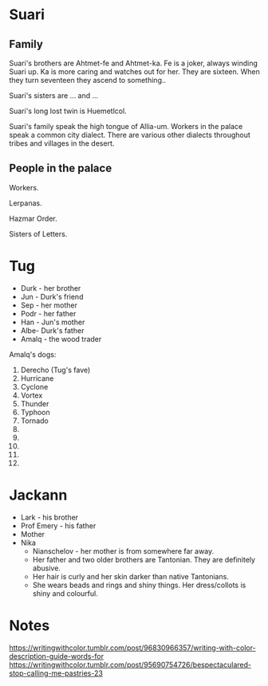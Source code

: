 # Suari

## Family

Suari's brothers are Ahtmet-fe and Ahtmet-ka. Fe is a joker, always winding Suari up. Ka is more caring and watches out for her. They are sixteen. When they turn seventeen they ascend to something..

Suari's sisters are ... and ...

Suari's long lost twin is Huemetlcol.

Suari's family speak the high tongue of Allia-um. Workers in the palace speak a common city dialect. There are various other dialects throughout tribes and villages in the desert.

## People in the palace

Workers.

Lerpanas.

Hazmar Order.

Sisters of Letters.

# Tug

* Durk - her brother
* Jun - Durk's friend
* Sep - her mother
* Podr - her father
* Han - Jun's mother
* Albe- Durk's father
* Amalq - the wood trader

Amalq's dogs:

1. Derecho (Tug's fave)
2. Hurricane
3. Cyclone
4. Vortex
5. Thunder
6. Typhoon
7. Tornado
8.
9.
10.
11.
12.

# Jackann

* Lark - his brother
* Prof Emery - his father
* Mother
* Nika
  * Nianschelov - her mother is from somewhere far away.
  * Her father and two older brothers are Tantonian. They are definitely abusive.
  * Her hair is curly and her skin darker than native Tantonians.
  * She wears beads and rings and shiny things. Her dress/collots is shiny and colourful.

# Notes

https://writingwithcolor.tumblr.com/post/96830966357/writing-with-color-description-guide-words-for
https://writingwithcolor.tumblr.com/post/95690754726/bespectaculared-stop-calling-me-pastries-23
